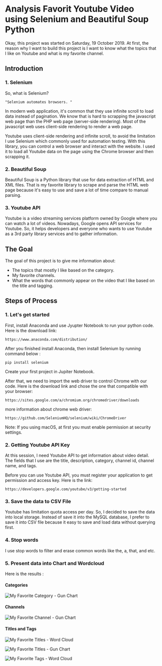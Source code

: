 # Analysis Favorit Youtube Video using Selenium and Beautiful Soup Python


Okay, this project was started on Saturday, 19 October 2019. At first, the reason why I want to build this project is I want to know what the topics that I like on Youtube and what is my favorite channel. 

## Introduction 

### 1. Selenium

So, what is Selenium? 

```
"Selenium automates browsers. "
```

In modern web application, it's common that they use infinite scroll to load data instead of pagination. We know that is hard to scrapping the javascript web page than the PHP web page (server-side rendering). Most of the javascript web uses client-side rendering to render a web page.  

Youtube uses client-side rendering and infinite scroll, to avoid the limitation I use Selenium which commonly used for automation testing. With this library, you can control a web browser and interact with the website. I used it to load all Youtube data on the page using the Chrome browser and then scrapping it.

### 2. Beautiful Soup

Beautiful Soup is a Python library that use for data extraction of HTML and XML files. That is my favorite library to scrape and parse the HTML web page because it's easy to use and save a lot of time compare to manual parsing. 

### 3. Youtube API

Youtube is a video streaming services platform owned by Google where you can watch a lot of videos. Nowadays, Google opens API services for Youtube. So, it helps developers and everyone who wants to use Youtube as a 3rd party library services and to gather information.


## The Goal 
The goal of this project is to give me information about: 
* The topics that mostly I like based on the category.
* My favorite channels.
* What the words that commonly appear on the video that I like based on the title and tagging. 

## Steps of Process

### 1. Let's get started
First, install Anaconda and use Jyupter Notebook to run your python code. Here is the download link: 
```
https://www.anaconda.com/distribution/
```

After you finished install Anaconda, then install Selenium by running command below :
```
pip install selenium
```

Create your first project in Jupiter Notebook.  

After that, we need to import the web driver to control Chrome with our code. Here is the download link and chose the one that compatible with your browser: 
```
https://sites.google.com/a/chromium.org/chromedriver/downloads
```

more information about chrome web driver: 
```
https://github.com/SeleniumHQ/selenium/wiki/ChromeDriver
```

Note: If you using macOS, at first you must enable permission at security settings. 

### 2. Getting Youtube API Key 
At this session, I need Youtube API to get information about video detail. The fields that I use are the title, description, category, channel id, channel name, and tags.

Before you can use Youtube API, you must register your application to get permission and access key.
Here is the link: 
```
https://developers.google.com/youtube/v3/getting-started
```

### 3. Save the data to CSV File

Youtube has limitation quota access per day. So, I decided to save the data into local storage. Instead of save it into the MySQL database, I prefer to save it into CSV file because it easy to save and load data without querying first.

### 4. Stop words

I use stop words to filter and erase common words like the, a, that, and etc.

### 5. Present data into Chart and Wordcloud

Here is the results :

#### Categories

![My Favorite Category - Gun Chart](https://raw.githubusercontent.com/aprealian/Analysis-Favorit-Youtube-Video-using-Selenium-and-Beautiful-Soup-Python/master/results/My%20Youtube%20Favorite%20Category.png)

#### Channels

![My Favorite Channel - Gun Chart](https://raw.githubusercontent.com/aprealian/Analysis-Favorit-Youtube-Video-using-Selenium-and-Beautiful-Soup-Python/master/results/My%20Youtube%20Favorite%20Channel.png)


#### Titles and Tags

![My Favorite Titles - Word Cloud](https://github.com/aprealian/Analysis-Favorit-Youtube-Video-using-Selenium-and-Beautiful-Soup-Python/blob/master/results/Youtube%20by%20Title.png)

![My Favorite Titles - Gun Chart](https://github.com/aprealian/Analysis-Favorit-Youtube-Video-using-Selenium-and-Beautiful-Soup-Python/blob/master/results/Youtube%20Bar%20Title.png)

![My Favorite Tags - Word Cloud](https://raw.githubusercontent.com/aprealian/Analysis-Favorit-Youtube-Video-using-Selenium-and-Beautiful-Soup-Python/master/results/Youtube%20by%20Tag.png)

